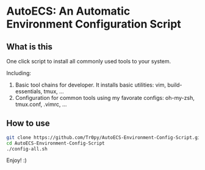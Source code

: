 # AutoECS: An Automatic Environment Configuration Script

## What is this

One click script to install all commonly used tools to your system.

Including:
1. Basic tool chains for developer. It installs basic utilities: vim, build-essentials, tmux, ...
2. Configuration for common tools using my favorate configs: oh-my-zsh, tmux.conf, .vimrc, ...


## How to use

```bash
git clone https://github.com/Tr0py/AutoECS-Environment-Config-Script.git
cd AutoECS-Environment-Config-Script
./config-all.sh
```

Enjoy! :)

